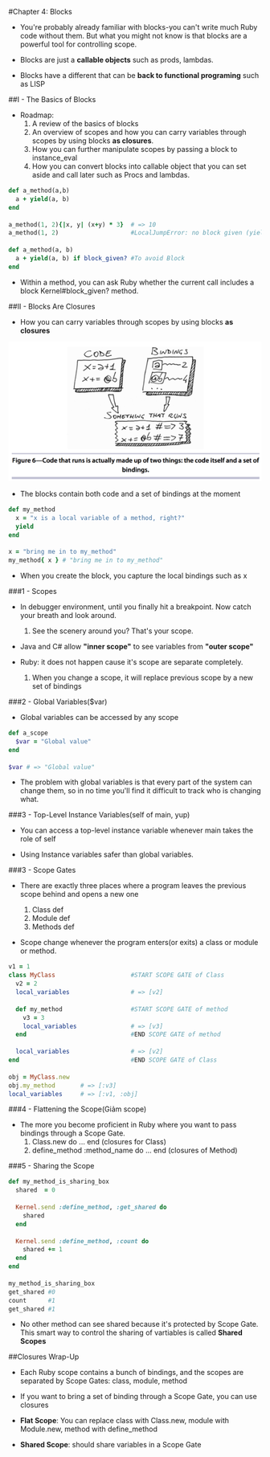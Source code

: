 #Chapter 4: Blocks

- You're probably already familiar with blocks-you can't write much Ruby code without them. But what you might not know is that blocks are a powerful tool for controlling scope.

- Blocks are just a **callable objects** such as prods, lambdas.

- Blocks have a different that can be **back to functional programing** such as LISP

##I - The Basics of Blocks

- Roadmap:
    1. A review of the basics of blocks
    2. An overview of scopes and how you can carry variables through scopes by using blocks **as closures**.
    3. How you can further manipulate scopes by passing a block to instance_eval
    4. How you can convert blocks into callable object that you can set aside and call later such as Procs and lambdas.

```ruby
def a_method(a,b)
  a + yield(a, b)
end

a_method(1, 2){|x, y| (x+y) * 3}  # => 10
a_method(1, 2)                    #LocalJumpError: no block given (yield)

def a_method(a, b)
  a + yield(a, b) if block_given? #To avoid Block
end
```

- Within a method, you can ask Ruby whether the current call includes a block Kernel#block_given? method.


##II - Blocks Are Closures

- How you can carry variables through scopes by using blocks **as closures**

![1-binding-closures.png](./images4/1-binding-closures.png)

- The blocks contain both code and a set of bindings at the moment

```ruby
def my_method
  x = "x is a local variable of a method, right?"
  yield
end

x = "bring me in to my_method"
my_method{ x } # "bring me in to my_method"
```

- When you create the block, you capture the local bindings such as x

###1 - Scopes

- In debugger environment, until you finally hit a breakpoint. Now catch your breath and look around.
    1. See the scenery around you? That's your scope.
    
- Java and C# allow **"inner scope"** to see variables from **"outer scope"**
- Ruby: it does not happen cause it's scope are separate completely. 
    1. When you change a scope, it will replace previous scope by a new set of bindings
    
###2 - Global Variables($var) 
    
- Global variables can be accessed by any scope
    
```ruby
def a_scope
  $var = "Global value" 
end

$var # => "Global value"
```    

- The problem with global variables is that every part of the system can change them, so in no time you'll find it difficult to track who is changing what.

###3 - Top-Level Instance Variables(self of main, yup)

- You can access a top-level instance variable whenever main takes the role of self

- Using Instance variables safer than global variables.

###3 - Scope Gates

- There are exactly three places where a program leaves the previous scope behind and opens a new one
    1. Class def
    2. Module def
    3. Methods def
    
- Scope change whenever the program enters(or exits) a class or module or method.
    
```ruby
v1 = 1
class MyClass                     #START SCOPE GATE of Class
  v2 = 2
  local_variables                 # => [v2]
  
  def my_method                   #START SCOPE GATE of method
    v3 = 3
    local_variables               # => [v3]
  end                             #END SCOPE GATE of method
  
  local_variables                 # => [v2]
end                               #END SCOPE GATE of Class

obj = MyClass.new
obj.my_method       # => [:v3]
local_variables     # => [:v1, :obj]
```    

###4 - Flattening the Scope(Giảm scope)

- The more you become proficient in Ruby where you want to pass bindings through a Scope Gate.
    1. Class.new do ... end (closures for Class)
    2. define_method :method_name do ... end (closures of Method)
    
###5 - Sharing the Scope

```ruby
def my_method_is_sharing_box
  shared  = 0
  
  Kernel.send :define_method, :get_shared do
    shared 
  end
  
  Kernel.send :define_method, :count do
    shared += 1
  end
end

my_method_is_sharing_box
get_shared #0
count      #1 
get_shared #1

```

- No other method can see shared because it's protected by Scope Gate. This smart way to control the sharing of vartiables is called **Shared Scopes**

##Closures Wrap-Up

- Each Ruby scope contains a bunch of bindings, and the scopes are separated by Scope Gates: class, module, method

- If you want to bring a set of binding through a Scope Gate, you can use closures

- **Flat Scope**: You can replace class with Class.new, module with Module.new, method with define_method

- **Shared Scope**: should share variables in a Scope Gate




    
    
    
    
    